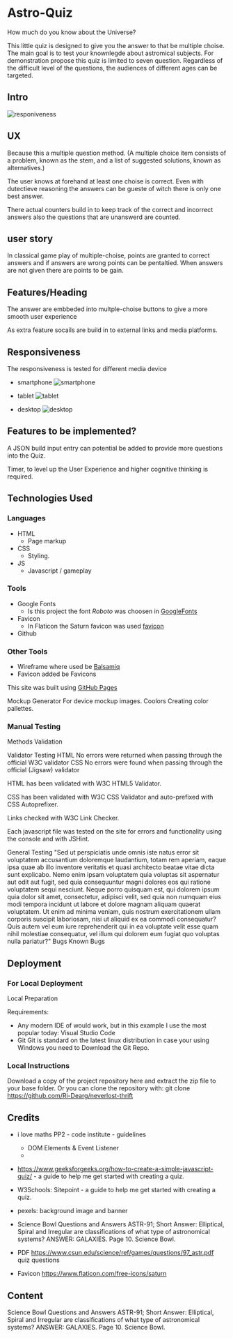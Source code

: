 # Astro-Quiz
How much do you know about the Universe?

This little quiz is designed to give you the answer to that be multiple choise. The main goal is to test your knownlegde about astromical subjects.
For demonstration propose this quiz is limited to seven question. 
Regardless of the difficult level of the questions, the audiences of different ages can be targeted. 

## Intro

![responiveness](assets/images/wireframes/Responsive.png)


## UX
Because this a multiple question method. 
(A multiple choice item consists of a problem, known as the stem, and a list of suggested solutions, known as alternatives.)

The user knows at forehand at least one choise is correct.
Even with dutectieve reasoning the answers can be gueste of witch there is only one best answer.

There actual counters build in to keep track of the correct and incorrect answers also the questions that are unanswerd are counted. 

## user story

In classical game play of multiple-choise, points are granted to correct answers and if answers are wrong points can be pentaltied.
When answers are not given there are points to be gain.


## Features/Heading
The answer are embbeded into multple-choise buttons to give a more smooth user experience

As extra feature socails are build in to external links and media platforms.

## Responsiveness 
The responsiveness is tested for different media device
* smartphone
![smartphone](assets/images/wireframes/PP2-Smartphone1.png)

* tablet
![tablet](assets/images/wireframes/PP2-Wireframe-tablet-1.png)

* desktop
![desktop](assets/images/wireframes/PP2-wireframe-desktop.png)

## Features to be implemented?
A JSON build input entry can potential be added to provide more questions into the Quiz.

Timer, to level up the User Experience and higher cognitive thinking is required.

## Technologies Used
### Languages
* HTML
    * Page markup
* CSS
  * Styling.
* JS
  * Javascript / gameplay

### Tools
* Google Fonts
  * Is this project the font  *Roboto*  was choosen in [GoogleFonts](https://fonts.google.com/specimen/Roboto)
* Favicon
  * In Flaticon the Saturn favicon was used [favicon](https://www.flaticon.com/free-icon/saturn_5005667?related_id=5005667)
* Github

### Other Tools
* Wireframe where used be [Balsamiq](https://balsamiq.com/wireframes/)
 * Favicon added be Favicons

This site was built using [GitHub Pages](https://pages.github.com/)


Mockup Generator
For device mockup images.
Coolors
Creating color pallettes.



### Manual Testing
Methods
Validation

Validator Testing
HTML
No errors were returned when passing through the official W3C validator
CSS
No errors were found when passing through the official (Jigsaw) validator



HTML has been validated with W3C HTML5 Validator.


CSS has been validated with W3C CSS Validator and auto-prefixed with CSS Autoprefixer.

Links checked with W3C Link Checker.

Each javascript file was tested on the site for errors and functionality using the console and with JSHint.


General Testing
"Sed ut perspiciatis unde omnis iste natus error sit voluptatem accusantium doloremque laudantium, totam rem aperiam, eaque ipsa quae ab illo inventore veritatis et quasi architecto beatae vitae dicta sunt explicabo. Nemo enim ipsam voluptatem quia voluptas sit aspernatur aut odit aut fugit, sed quia consequuntur magni dolores eos qui ratione voluptatem sequi nesciunt. Neque porro quisquam est, qui dolorem ipsum quia dolor sit amet, consectetur, adipisci velit, sed quia non numquam eius modi tempora incidunt ut labore et dolore magnam aliquam quaerat voluptatem. Ut enim ad minima veniam, quis nostrum exercitationem ullam corporis suscipit laboriosam, nisi ut aliquid ex ea commodi consequatur? Quis autem vel eum iure reprehenderit qui in ea voluptate velit esse quam nihil molestiae consequatur, vel illum qui dolorem eum fugiat quo voluptas nulla pariatur?"
Bugs
Known Bugs


## Deployment
### For Local Deployment
Local Preparation

Requirements:

* Any modern IDE of would work, but in this example I use the most popular today: Visual Studio Code 
* Git Git is standard on the latest linux distribution in case your using Windows you need to Download the Git Repo.

### Local Instructions

Download a copy of the project repository here and extract the zip file to your base folder. Or you can clone the repository with:
git clone https://github.com/Ri-Dearg/neverlost-thrift


## Credits
* i love maths PP2 - code institute - guidelines
   * DOM Elements & Event Listener
   * 

* https://www.geeksforgeeks.org/how-to-create-a-simple-javascript-quiz/  - a guide to help me get started with creating a quiz.
* W3Schools:
Sitepoint - a guide to help me get started with creating a quiz.
* pexels:  background image and banner
* Science Bowl Questions and Answers
   ASTR-91; Short Answer: Elliptical, Spiral and Irregular are classifications of what type of astronomical systems? ANSWER: GALAXIES. Page 10. Science Bowl.
* PDF https://www.csun.edu/science/ref/games/questions/97_astr.pdf quiz questions 
* Favicon https://www.flaticon.com/free-icons/saturn

## Content
Science Bowl Questions and Answers
   ASTR-91; Short Answer: Elliptical, Spiral and Irregular are classifications of what type of astronomical systems? ANSWER: GALAXIES. Page 10. Science Bowl.





